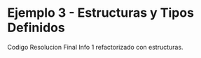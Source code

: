 # Ejemplo 3 - Estructuras y Tipos Definidos

Codigo Resolucion Final Info 1 refactorizado con estructuras.
